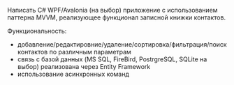Написать C# WPF/Avalonia (на выбор) приложение с использованием паттерна MVVM, реализующее функционал записной книжки контактов. 

Функциональность:
- добавление/редактировние/удаление/сортировка/фильтрация/поиск контактов по различным параметрам
- связь с базой данных (MS SQL, FireBird, PostrgreSQL, SQLite на выбор) реализована через Entity Framework 
- использование асинхронных команд
